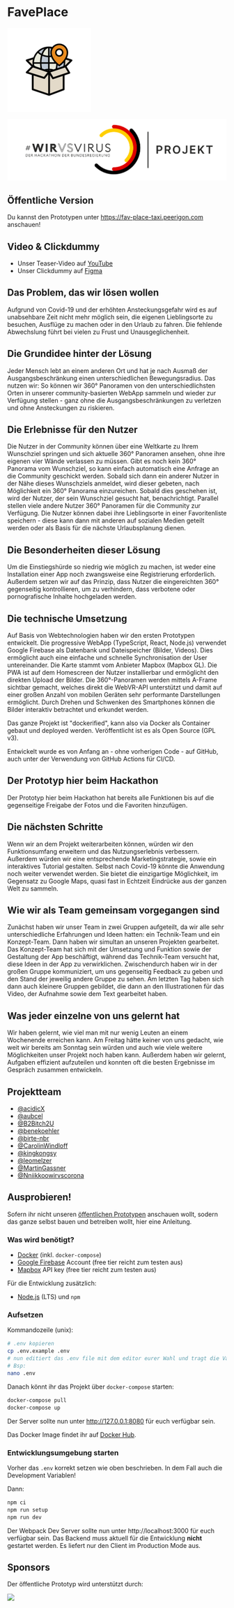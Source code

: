 # FavePlace

![FavePlace Logo](./client/public/faveplace-192.png)

![#WirVsVirus Logo](./client/public/wirvsvirus_logo.png)

## Öffentliche Version

Du kannst den Prototypen unter https://fav-place-taxi.peerigon.com anschauen!

## Video & Clickdummy

* Unser Teaser-Video auf [YouTube](https://www.youtube.com/watch?v=LMTlDvOGrRY)
* Unser Clickdummy auf [Figma](https://www.figma.com/proto/gEBMTyS0qPeH2rNJZ3FjhW/faveplace?node-id=0%3A2&scaling=scale-down)

## Das Problem, das wir lösen wollen

Aufgrund von Covid-19 und der erhöhten Ansteckungsgefahr wird es auf unabsehbare Zeit nicht mehr möglich sein, die eigenen Lieblingsorte zu besuchen, Ausflüge zu machen oder in den Urlaub zu fahren. Die fehlende Abwechslung führt bei vielen zu Frust und Unausgeglichenheit.

## Die Grundidee hinter der Lösung

Jeder Mensch lebt an einem anderen Ort und hat je nach Ausmaß der Ausgangsbeschränkung einen unterschiedlichen Bewegungsradius. Das nutzen wir: So können wir 360° Panoramen von den unterschiedlichsten Orten in unserer community-basierten WebApp sammeln und wieder zur Verfügung stellen - ganz ohne die Ausgangsbeschränkungen zu verletzen und ohne Ansteckungen zu riskieren.

## Die Erlebnisse für den Nutzer

Die Nutzer in der Community können über eine Weltkarte zu Ihrem Wunschziel springen und sich aktuelle 360° Panoramen ansehen, ohne ihre eigenen vier Wände verlassen zu müssen.
Gibt es noch kein 360° Panorama vom Wunschziel, so kann einfach automatisch eine Anfrage an die Community geschickt werden. Sobald sich dann ein anderer Nutzer in der Nähe dieses Wunschziels anmeldet, wird dieser gebeten, nach Möglichkeit ein 360° Panorama einzureichen. Sobald dies geschehen ist, wird der Nutzer, der sein Wunschziel gesucht hat, benachrichtigt.
Parallel stellen viele andere Nutzer 360° Panoramen für die Community zur Verfügung.
Die Nutzer können dabei ihre Lieblingsorte in einer Favoritenliste speichern - diese kann dann mit anderen auf sozialen Medien geteilt werden oder als Basis für die nächste Urlaubsplanung dienen.

## Die Besonderheiten dieser Lösung

Um die Einstiegshürde so niedrig wie möglich zu machen, ist weder eine Installation einer App noch zwangsweise eine Registrierung erforderlich. Außerdem setzen wir auf das Prinzip, dass Nutzer die eingereichten 360° gegenseitig kontrollieren, um zu verhindern, dass verbotene oder pornografische Inhalte hochgeladen werden.

## Die technische Umsetzung

Auf Basis von Webtechnologien haben wir den ersten Prototypen entwickelt. Die progressive WebApp (TypeScript, React, Node.js) verwendet Google Firebase als Datenbank und Dateispeicher (Bilder, Videos). Dies ermöglicht auch eine einfache und schnelle Synchronisation der User untereinander. Die Karte stammt vom Anbieter Mapbox (Mapbox GL). Die PWA ist auf dem Homescreen der Nutzer installierbar und ermöglicht den direkten Upload der Bilder. Die 360°-Panoramen werden mittels A-Frame sichtbar gemacht, welches direkt die WebVR-API unterstützt und damit auf einer großen Anzahl von mobilen Geräten sehr performante Darstellungen ermöglicht. Durch Drehen und Schwenken des Smartphones können die Bilder interaktiv betrachtet und erkundet werden.

Das ganze Projekt ist "dockerified", kann also via Docker als Container gebaut und deployed werden. Veröffentlicht ist es als Open Source (GPL v3).

Entwickelt wurde es von Anfang an - ohne vorherigen Code - auf GitHub, auch unter der Verwendung von GitHub Actions für CI/CD.

## Der Prototyp hier beim Hackathon

Der Prototyp hier beim Hackathon hat bereits alle Funktionen bis auf die gegenseitige Freigabe der Fotos und die Favoriten hinzufügen.

## Die nächsten Schritte

Wenn wir an dem Projekt weiterarbeiten können, würden wir den Funktionsumfang erweitern und das Nutzungserlebnis verbessern. Außerdem würden wir eine entsprechende Marketingstrategie, sowie ein interaktives Tutorial gestalten.
Selbst nach Covid-19 könnte die Anwendung noch weiter verwendet werden. Sie bietet die einzigartige Möglichkeit, im Gegensatz zu Google Maps, quasi fast in Echtzeit Eindrücke aus der ganzen Welt zu sammeln.

## Wie wir als Team gemeinsam vorgegangen sind

Zunächst haben wir unser Team in zwei Gruppen aufgeteilt, da wir alle sehr unterschiedliche Erfahrungen und Ideen hatten: ein Technik-Team und ein Konzept-Team. Dann haben wir simultan an unseren Projekten gearbeitet. Das Konzept-Team hat sich mit der Umsetzung und Funktion sowie der Gestaltung der App beschäftigt, während das Technik-Team versucht hat, diese Ideen in der App zu verwirklichen. Zwischendurch haben wir in der großen Gruppe kommuniziert, um uns gegenseitig Feedback zu geben und den Stand der jeweilig andere Gruppe zu sehen. Am letzten Tag haben sich dann auch kleinere Gruppen gebildet, die dann an den Illustrationen für das Video, der Aufnahme sowie dem Text gearbeitet haben.


## Was jeder einzelne von uns gelernt hat

Wir haben gelernt, wie viel man mit nur wenig Leuten an einem Wochenende erreichen kann. Am Freitag hätte keiner von uns gedacht, wie weit wir bereits am Sonntag sein würden und auch wie viele weitere Möglichkeiten unser Projekt noch haben kann. Außerdem haben wir gelernt, Aufgaben effizient aufzuteilen und konnten oft die besten Ergebnisse im Gespräch zusammen entwickeln.

## Projektteam

* [@acidicX](https://github.com/acidicX)
* [@aubcel](https://github.com/aubcel)
* [@B2Bitch2U](https://github.com/B2Bitch2U)
* [@benekoehler](https://github.com/benekoehler)
* [@birte-nbr](https://github.com/birte-nbr)
* [@CarolinWindloff](https://github.com/CarolinWindloff)
* [@kingkongsy](https://github.com/kingkongsy)
* [@leomelzer](https://github.com/leomelzer)
* [@MartinGassner](https://github.com/MartinGassner)
* [@Nniikkoowirvscorona](https://github.com/Nniikkoowirvscorona)

## Ausprobieren!

Sofern ihr nicht unseren [öffentlichen Prototypen](https://fav-place-taxi.peerigon.com) anschauen wollt, sodern das ganze selbst bauen und betreiben wollt, hier eine Anleitung.

### Was wird benötigt?

* [Docker](https://www.docker.com/products/docker-desktop) (inkl. `docker-compose`)
* [Google Firebase](https://firebase.google.com/) Account (free tier reicht zum testen aus)
* [Mapbox](https://account.mapbox.com/) API key (free tier reicht zum testen aus)

Für die Entwicklung zusätzlich:
* [Node.js](https://nodejs.org/en/download/) (LTS) und `npm`

### Aufsetzen

Kommandozeile (unix):

```bash
# .env kopieren
cp .env.example .env
# nun editiert das .env file mit dem editor eurer Wahl und tragt die Variablen von Firebase und Mapbox ein
# Bsp:
nano .env
```

Danach könnt ihr das Projekt über `docker-compose` starten:

```bash
docker-compose pull
docker-compose up
```

Der Server sollte nun unter http://127.0.0.1:8080 für euch verfügbar sein.

Das Docker Image findet ihr auf [Docker Hub](https://hub.docker.com/repository/docker/faveplace/faveplace).

### Entwicklungsumgebung starten

Vorher das `.env` korrekt setzen wie oben beschrieben. In dem Fall auch die Development Variablen!

Dann:

```bash
npm ci
npm run setup
npm run dev
```

Der Webpack Dev Server sollte nun unter http://localhost:3000 für euch verfügbar sein. Das Backend muss aktuell für die Entwicklung **nicht** gestartet werden. Es liefert nur den Client im Production Mode aus.

## Sponsors

Der öffentliche Prototyp wird unterstützt durch:

[<img src="https://assets.peerigon.com/peerigon/logo/peerigon-logo-flat-spinat.png" width="150" />](https://peerigon.com)
